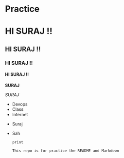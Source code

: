 # Practice
# HI SURAJ !!
## HI SURAJ !!
### HI SURAJ !!
#### HI SURAJ !!

**SURAJ**

*SURAJ*

- Devops
- Class
- Internet
  
* Suraj
* Sah

  
  `print`

  ``` This repo is for practice the README and Markdown ```
